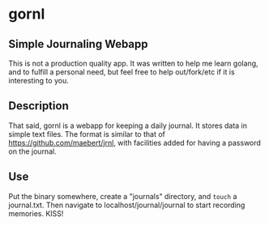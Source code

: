 # gornl

## Simple Journaling Webapp
This is not a production quality app. 
It was written to help me learn golang, and to fulfill a personal need, but feel free to help out/fork/etc if it is interesting to you.

## Description
That said, gornl is a webapp for keeping a daily journal. It stores data in simple text files. The format is similar to that of https://github.com/maebert/jrnl, with facilities added for having a password on the journal.

## Use
Put the binary somewhere, create a "journals" directory, and `touch` a journal.txt. Then navigate to localhost/journal/journal to start recording memories. KISS!
